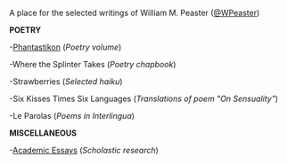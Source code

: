 A place for the selected writings of William M. Peaster ([@WPeaster](https://twitter.com/WPeaster))

<b>POETRY</b>

-[Phantastikon](https://github.com/wmpea/words/tree/master/Phantastikon) (<i>Poetry volume</i>)

-Where the Splinter Takes (<i>Poetry chapbook</i>)

-Strawberries (<i>Selected haiku</i>)

-Six Kisses Times Six Languages (<i>Translations of poem "On Sensuality"</i>)

-Le Parolas (<i>Poems in Interlingua</i>)

<b>MISCELLANEOUS</b>

-[Academic Essays](https://github.com/wmpea/words/tree/master/Academic%20Essays) (<i>Scholastic research</i>)
